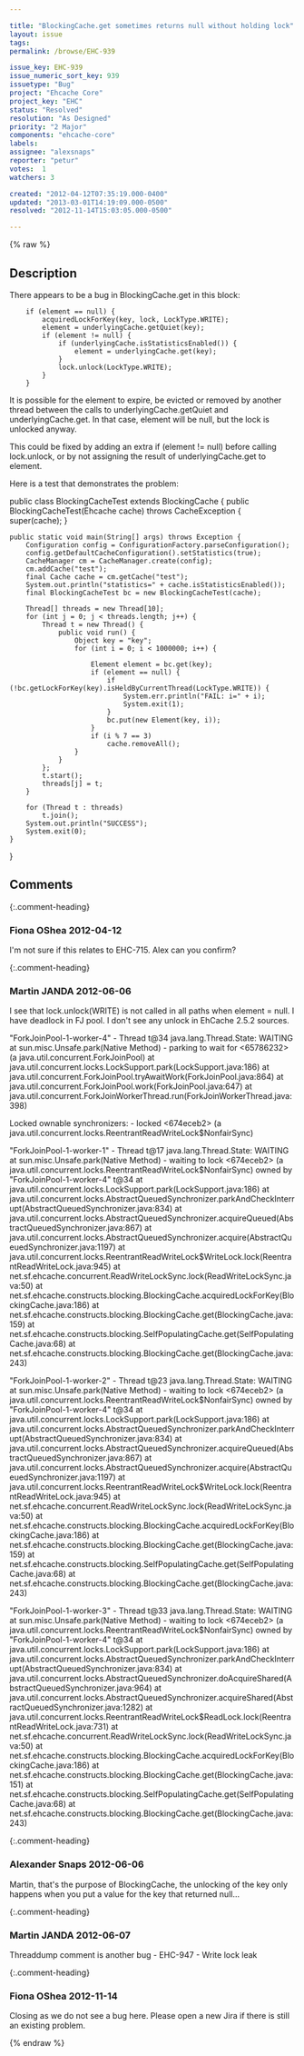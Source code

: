 ```yaml
---

title: "BlockingCache.get sometimes returns null without holding lock"
layout: issue
tags: 
permalink: /browse/EHC-939

issue_key: EHC-939
issue_numeric_sort_key: 939
issuetype: "Bug"
project: "Ehcache Core"
project_key: "EHC"
status: "Resolved"
resolution: "As Designed"
priority: "2 Major"
components: "ehcache-core"
labels: 
assignee: "alexsnaps"
reporter: "petur"
votes:  1
watchers: 3

created: "2012-04-12T07:35:19.000-0400"
updated: "2013-03-01T14:19:09.000-0500"
resolved: "2012-11-14T15:03:05.000-0500"

---
```




{% raw %}



## Description

<div markdown="1" class="description">

There appears to be a bug in BlockingCache.get in this block:

        if (element == null) {
            acquiredLockForKey(key, lock, LockType.WRITE);
            element = underlyingCache.getQuiet(key);
            if (element != null) {
                if (underlyingCache.isStatisticsEnabled()) {
                    element = underlyingCache.get(key);
                }
                lock.unlock(LockType.WRITE);
            }
        }

It is possible for the element to expire, be evicted or removed by another thread between the calls to underlyingCache.getQuiet and underlyingCache.get. In that case, element will be null, but the lock is unlocked anyway.

This could be fixed by adding an extra if (element != null) before calling lock.unlock, or by not assigning the result of underlyingCache.get to element.

Here is a test that demonstrates the problem:

public class BlockingCacheTest extends BlockingCache {
    public BlockingCacheTest(Ehcache cache) throws CacheException {
        super(cache);
    }

    public static void main(String[] args) throws Exception {
        Configuration config = ConfigurationFactory.parseConfiguration();
        config.getDefaultCacheConfiguration().setStatistics(true);
        CacheManager cm = CacheManager.create(config);
        cm.addCache("test");
        final Cache cache = cm.getCache("test");
        System.out.println("statistics=" + cache.isStatisticsEnabled());
        final BlockingCacheTest bc = new BlockingCacheTest(cache);

        Thread[] threads = new Thread[10];
        for (int j = 0; j < threads.length; j++) {
            Thread t = new Thread() {
                public void run() {
                    Object key = "key";
                    for (int i = 0; i < 1000000; i++) {

                        Element element = bc.get(key);
                        if (element == null) {
                            if (!bc.getLockForKey(key).isHeldByCurrentThread(LockType.WRITE)) {
                                System.err.println("FAIL: i=" + i);
                                System.exit(1);
                            }
                            bc.put(new Element(key, i));
                        }
                        if (i % 7 == 3)
                            cache.removeAll();
                    }
                }
            };
            t.start();
            threads[j] = t;
        }

        for (Thread t : threads)
            t.join();
        System.out.println("SUCCESS");
        System.exit(0);
    }
}


</div>

## Comments


{:.comment-heading}
### **Fiona OShea** <span class="date">2012-04-12</span>

<div markdown="1" class="comment">

I'm not sure if this relates to EHC-715.
Alex can you confirm? 

</div>


{:.comment-heading}
### **Martin JANDA** <span class="date">2012-06-06</span>

<div markdown="1" class="comment">

I see that lock.unlock(WRITE) is not called in all paths when element = null. I have deadlock in FJ pool. I don't see any unlock in EhCache 2.5.2 sources.

"ForkJoinPool-1-worker-4" - Thread t@34
   java.lang.Thread.State: WAITING
	at sun.misc.Unsafe.park(Native Method)
	- parking to wait for <65786232> (a java.util.concurrent.ForkJoinPool)
	at java.util.concurrent.locks.LockSupport.park(LockSupport.java:186)
	at java.util.concurrent.ForkJoinPool.tryAwaitWork(ForkJoinPool.java:864)
	at java.util.concurrent.ForkJoinPool.work(ForkJoinPool.java:647)
	at java.util.concurrent.ForkJoinWorkerThread.run(ForkJoinWorkerThread.java:398)

   Locked ownable synchronizers:
	- locked <674eceb2> (a java.util.concurrent.locks.ReentrantReadWriteLock$NonfairSync)

"ForkJoinPool-1-worker-1" - Thread t@17
   java.lang.Thread.State: WAITING
	at sun.misc.Unsafe.park(Native Method)
	- waiting to lock <674eceb2> (a java.util.concurrent.locks.ReentrantReadWriteLock$NonfairSync) owned by "ForkJoinPool-1-worker-4" t@34
	at java.util.concurrent.locks.LockSupport.park(LockSupport.java:186)
	at java.util.concurrent.locks.AbstractQueuedSynchronizer.parkAndCheckInterrupt(AbstractQueuedSynchronizer.java:834)
	at java.util.concurrent.locks.AbstractQueuedSynchronizer.acquireQueued(AbstractQueuedSynchronizer.java:867)
	at java.util.concurrent.locks.AbstractQueuedSynchronizer.acquire(AbstractQueuedSynchronizer.java:1197)
	at java.util.concurrent.locks.ReentrantReadWriteLock$WriteLock.lock(ReentrantReadWriteLock.java:945)
	at net.sf.ehcache.concurrent.ReadWriteLockSync.lock(ReadWriteLockSync.java:50)
	at net.sf.ehcache.constructs.blocking.BlockingCache.acquiredLockForKey(BlockingCache.java:186)
	at net.sf.ehcache.constructs.blocking.BlockingCache.get(BlockingCache.java:159)
	at net.sf.ehcache.constructs.blocking.SelfPopulatingCache.get(SelfPopulatingCache.java:68)
	at net.sf.ehcache.constructs.blocking.BlockingCache.get(BlockingCache.java:243)

"ForkJoinPool-1-worker-2" - Thread t@23
   java.lang.Thread.State: WAITING
	at sun.misc.Unsafe.park(Native Method)
	- waiting to lock <674eceb2> (a java.util.concurrent.locks.ReentrantReadWriteLock$NonfairSync) owned by "ForkJoinPool-1-worker-4" t@34
	at java.util.concurrent.locks.LockSupport.park(LockSupport.java:186)
	at java.util.concurrent.locks.AbstractQueuedSynchronizer.parkAndCheckInterrupt(AbstractQueuedSynchronizer.java:834)
	at java.util.concurrent.locks.AbstractQueuedSynchronizer.acquireQueued(AbstractQueuedSynchronizer.java:867)
	at java.util.concurrent.locks.AbstractQueuedSynchronizer.acquire(AbstractQueuedSynchronizer.java:1197)
	at java.util.concurrent.locks.ReentrantReadWriteLock$WriteLock.lock(ReentrantReadWriteLock.java:945)
	at net.sf.ehcache.concurrent.ReadWriteLockSync.lock(ReadWriteLockSync.java:50)
	at net.sf.ehcache.constructs.blocking.BlockingCache.acquiredLockForKey(BlockingCache.java:186)
	at net.sf.ehcache.constructs.blocking.BlockingCache.get(BlockingCache.java:159)
	at net.sf.ehcache.constructs.blocking.SelfPopulatingCache.get(SelfPopulatingCache.java:68)
	at net.sf.ehcache.constructs.blocking.BlockingCache.get(BlockingCache.java:243)

"ForkJoinPool-1-worker-3" - Thread t@33
   java.lang.Thread.State: WAITING
	at sun.misc.Unsafe.park(Native Method)
	- waiting to lock <674eceb2> (a java.util.concurrent.locks.ReentrantReadWriteLock$NonfairSync) owned by "ForkJoinPool-1-worker-4" t@34
	at java.util.concurrent.locks.LockSupport.park(LockSupport.java:186)
	at java.util.concurrent.locks.AbstractQueuedSynchronizer.parkAndCheckInterrupt(AbstractQueuedSynchronizer.java:834)
	at java.util.concurrent.locks.AbstractQueuedSynchronizer.doAcquireShared(AbstractQueuedSynchronizer.java:964)
	at java.util.concurrent.locks.AbstractQueuedSynchronizer.acquireShared(AbstractQueuedSynchronizer.java:1282)
	at java.util.concurrent.locks.ReentrantReadWriteLock$ReadLock.lock(ReentrantReadWriteLock.java:731)
	at net.sf.ehcache.concurrent.ReadWriteLockSync.lock(ReadWriteLockSync.java:50)
	at net.sf.ehcache.constructs.blocking.BlockingCache.acquiredLockForKey(BlockingCache.java:186)
	at net.sf.ehcache.constructs.blocking.BlockingCache.get(BlockingCache.java:151)
	at net.sf.ehcache.constructs.blocking.SelfPopulatingCache.get(SelfPopulatingCache.java:68)
	at net.sf.ehcache.constructs.blocking.BlockingCache.get(BlockingCache.java:243)


</div>


{:.comment-heading}
### **Alexander Snaps** <span class="date">2012-06-06</span>

<div markdown="1" class="comment">

Martin, that's the purpose of BlockingCache, the unlocking of the key only happens when you put a value for the key that returned null...

</div>


{:.comment-heading}
### **Martin JANDA** <span class="date">2012-06-07</span>

<div markdown="1" class="comment">

Threaddump comment is another bug - EHC-947 - Write lock leak

</div>


{:.comment-heading}
### **Fiona OShea** <span class="date">2012-11-14</span>

<div markdown="1" class="comment">

Closing as we do not see a bug here.
Please open a new Jira if there is still an existing problem.

</div>



{% endraw %}
